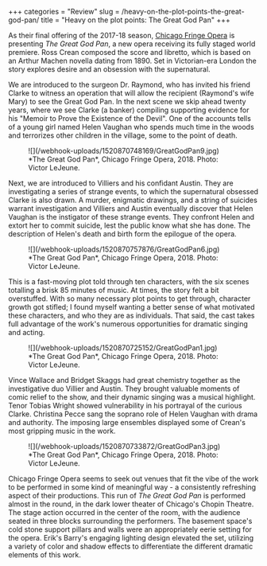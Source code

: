 +++
categories = "Review"
slug = /heavy-on-the-plot-points-the-great-god-pan/
title = "Heavy on the plot points: The Great God Pan"
+++

As their final offering of the 2017-18 season, [Chicago Fringe Opera](/scene/people/chicago-fringe-opera/) is presenting *The Great God Pan*, a new opera receiving its fully staged world premiere. Ross Crean composed the score and libretto, which is based on an Arthur Machen novella dating from 1890. Set in Victorian-era London the story explores desire and an obsession with the supernatural.

We are introduced to the surgeon Dr. Raymond, who has invited his friend Clarke to witness an operation that will allow the recipient (Raymond's wife Mary) to see the Great God Pan. In the next scene we skip ahead twenty years, where we see Clarke (a banker) compiling supporting evidence for his "Memoir to Prove the Existence of the Devil". One of the accounts tells of a young girl named Helen Vaughan who spends much time in the woods and terrorizes other children in the village, some to the point of death.

<figure data-type="image">
![](/webhook-uploads/1520870748169/GreatGodPan9.jpg)
<figcaption>*The Great God Pan*, Chicago Fringe Opera, 2018. Photo: Victor LeJeune.</figcaption>
</figure>

Next, we are introduced to Villiers and his confidant Austin. They are investigating a series of strange events, to which the supernatural obsessed Clarke is also drawn. A murder, enigmatic drawings, and a string of suicides warrant investigation and Villiers and Austin eventually discover that Helen Vaughan is the instigator of these strange events. They confront Helen and extort her to commit suicide, lest the public know what she has done. The description of Helen's death and birth form the epilogue of the opera.

<figure data-type="image">
![](/webhook-uploads/1520870757876/GreatGodPan6.jpg)
<figcaption>*The Great God Pan*, Chicago Fringe Opera, 2018. Photo: Victor LeJeune.</figcaption>
</figure>

This is a fast-moving plot told through ten characters, with the six scenes totalling a brisk 85 minutes of music. At times, the story felt a bit overstuffed. With so many necessary plot points to get through, character growth got stifled; I found myself wanting a better sense of what motivated these characters, and who they are as individuals. That said, the cast takes full advantage of the work's numerous opportunities for dramatic singing and acting.

<figure data-type="image">
![](/webhook-uploads/1520870725152/GreatGodPan1.jpg)
<figcaption>*The Great God Pan*, Chicago Fringe Opera, 2018. Photo: Victor LeJeune.</figcaption>
</figure>

Vince Wallace and Bridget Skaggs had great chemistry together as the investigative duo Villier and Austin. They brought valuable moments of comic relief to the show, and their dynamic singing was a musical highlight. Tenor Tobias Wright showed vulnerability in his portrayal of the curious Clarke. Christina Pecce sang the soprano role of Helen Vaughan with drama and authority. The imposing large ensembles displayed some of Crean's most gripping music in the work.

<figure data-type="image">
![](/webhook-uploads/1520870733872/GreatGodPan3.jpg)
<figcaption>*The Great God Pan*, Chicago Fringe Opera, 2018. Photo: Victor LeJeune.</figcaption>
</figure>

Chicago Fringe Opera seems to seek out venues that fit the vibe of the work to be performed in some kind of meaningful way - a consistently refreshing aspect of their productions. This run of *The Great God Pan* is performed almost in the round, in the dark lower theater of Chicago's Chopin Theatre. The stage action occurred in the center of the room, with the audience seated in three blocks surrounding the performers. The basement space's cold stone support pillars and walls were an appropriately eerie setting for the opera. Erik's Barry's engaging lighting design elevated the set, utilizing a variety of color and shadow effects to differentiate the different dramatic elements of this work.
